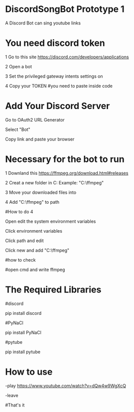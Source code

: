 # DiscordSongBot Prototype 1
A Discord Bot can sing youtube links

# You need discord token
1 Go to this site
https://discord.com/developers/applications

2 Open a bot

3 Set the privileged gateway intents settings on

4 Copy your TOKEN
#you need to paste inside code

# Add Your Discord Server

  Go to OAuth2 URL Generator
  
  Select "Bot"
  
  Copy link and paste your browser
  

# Necessary for the bot to run
1 Downland this
https://ffmpeg.org/download.html#releases

2 Creat a new folder in C:
Example: "C:\ffmpeg"

3 Move your downloaded files into 

4 Add "C:\ffmpeg" to path

#How to do 4

Open edit the system environment variables

Click environment variables

Click path and edit

Click new and add "C:\ffmpeg"

#how to check 

#open cmd and write ffmpeg

# The Required Libraries
  
  #discord
  
  pip install discord
  
  #PyNaCl
  
  pip install PyNaCl
  
  #pytube
  
  pip install pytube
  
# How to use

-play https://www.youtube.com/watch?v=dQw4w9WgXcQ

-leave

#That's it

